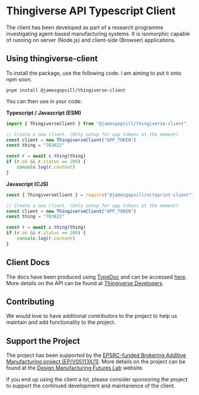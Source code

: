# Thingiverse API Typescript Client

The client has been developed as part of a research programme investigating agent-based manufacturing systems. It is isomorphic capable of running on server (Node.js) and client-side (Browser) applications.

## Using thingiverse-client

To install the package, use the following code. I am aiming to put it onto npm soon.

```
pnpm install @jamesgopsill/thingiverse-client
```

You can then use in your code:

**Typescript / Javascript (ESM)**

```typescript
import { ThingiverseClient } from "@jamesgopsill/thingiverse-client"

// Create a new client. (Only setup for app tokens at the moment)
const client = new ThingiverseClient("APP_TOKEN")
const thing = "763622"

const r = await c.thing(thing)
if (r.ok && r.status == 200) {
	console.log(r.content)
}
```


**Javascript (CJS)**

```javascript
const { ThingiverseClient } = require("@jamesgopsill/octoprint-client")

// Create a new client. (Only setup for app tokens at the moment)
const client = new ThingiverseClient("APP_TOKEN")
const thing = "763622"

const r = await c.thing(thing)
if (r.ok && r.status == 200) {
	console.log(r.content)
}
```

## Client Docs

The docs have been produced using [TypeDoc](https://typedoc.org/) and can be accessed [here](https://jamesgopsill.github.io/octoprint-client/). More details on the API can be found at [Thingiverse Developers](https://www.thingiverse.com/developers).

## Contributing

We would love to have additional contributors to the project to help us maintain and add functionality to the project.

## Support the Project

The project has been supported by the [EPSRC-funded Brokering Additive Manufacturing project (EP/V05113X/1)](https://gow.epsrc.ukri.org/NGBOViewGrant.aspx?GrantRef=EP/V05113X/1). More details on the project can be found at the [Design Manufacturing Futures Lab](https://dmf-lab.co.uk/) website.

If you end up using the client a lot, please consider sponsoring the project to support the continued development and maintanence of the client.
